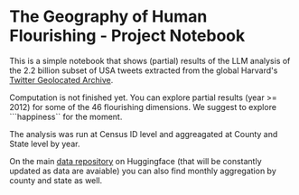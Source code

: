 # The Geography of Human Flourishing - Project Notebook
This is a simple notebook that shows (partial) results of the LLM analysis of the 2.2 billion subset of USA tweets extracted from the global Harvard's [Twitter Geolocated Archive](https://dataverse.harvard.edu/dataset.xhtml?persistentId=doi:10.7910/DVN/3NCMB6). 

Computation is not finished yet.
You can explore partial results (year >= 2012) for some of the 46 flourishing dimensions. We suggest to explore ```happiness`` for the moment.

The analysis was run at Census ID level and aggreagated at County and State level by year.

On the main [data repository](https://huggingface.co/datasets/siacus/flourishing) on Huggingface (that will be constantly updated as data are avaiable) you can also find monthly aggregation by  county and state as well.


